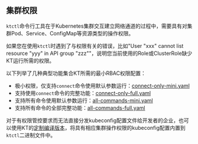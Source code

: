 集群权限
---

`ktctl`命令行工具在于Kubernetes集群交互建立网络通道的过程中，需要具有对集群Pod、Service、ConfigMap等资源类型的操作权限。

如果您在使用`ktctl`时遇到了与权限有关的错误，比如"User \"xxx\" cannot list resource \"yyy\" in API group \"zzz\""，说明您当前使用的Role或ClusterRole缺少KT运行所需的权限。

以下列举了几种典型功能集合KT所需的最小RBAC权限配置：

- 极小权限，仅支持`connect`命令使用默认参数运行：[connect-only-mini.yaml](https://github.com/alibaba/kt-connect/blob/master/docs/deploy/rbac/connect-only-mini.yaml)
- 支持使用`connect`命令的完整功能：[connect-only-full.yaml](https://github.com/alibaba/kt-connect/blob/master/docs/deploy/rbac/connect-only-full.yaml)
- 支持所有命令使用默认参数运行：[all-commands-mini.yaml](https://github.com/alibaba/kt-connect/blob/master/docs/deploy/rbac/all-commands-mini.yaml)
- 支持所有命令的全部完整功能：[all-commands-full.yaml](https://github.com/alibaba/kt-connect/blob/master/docs/deploy/rbac/all-commands-full.yaml)

对于有权限管控要求而无法直接分发kubeconfig配置文件给开发者的企业，也可以使用KT的[定制编译版本](zh-cn/reference/customize.md)，将具有相应集群操作权限的kubeconfig配置内置到`ktctl`二进制文件中。
